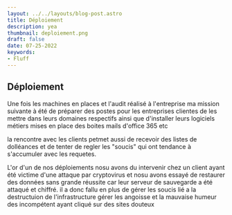 ```yaml
---
layout: ../../layouts/blog-post.astro
title: Déploiement
description: yea
thumbnail: deploiement.png
draft: false
date: 07-25-2022
keywords:
- Fluff
---
```

## Déploiement

Une fois les machines en places et l'audit réalisé à l'entreprise ma mission suivante à été de préparer des postes pour les entreprises clientes de les mettre dans leurs domaines respectifs ainsi que d'installer leurs logiciels métiers mises en place des boites mails d'office 365 etc

la rencontre avec les clients petmet aussi de recevoir des listes de dolléances et de tenter de regler les "soucis" qui ont tendance à s'accumuler avec les requetes.

L'or d'un de nos déploiements nosu avons du intervenir chez un client ayant été victime d'une attaque par cryptovirus et nosu avons essayé de restaurer des données sans grande réussite car leur serveur de sauvegarde a été attaqué et chiffré.
il a donc fallu en plus de gérer les soucis lié a la destructuion de l'infrastructure gérer les angoisse et la mauvaise humeur des incompétent ayant cliqué sur des sites douteux 